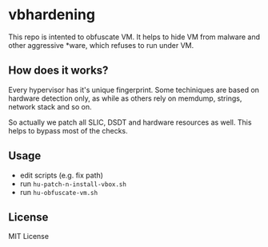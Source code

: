 # vbhardening

This repo is intented to obfuscate VM. It helps to hide VM from malware and other aggressive *ware, which refuses to run under VM.

## How does it works?
Every hypervisor has it's unique fingerprint. 
Some techiniques are based on hardware detection only, as while as others rely on memdump, strings, network stack and so on.

So actually we patch all SLIC, DSDT and hardware resources as well. This helps to bypass most of the checks.


## Usage

 * edit scripts (e.g. fix path)
 * run ```hu-patch-n-install-vbox.sh```
 * run ```hu-obfuscate-vm.sh```


## License
MIT License

